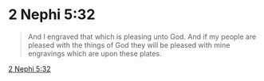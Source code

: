 # 2 Nephi 5:32

> And I engraved that which is pleasing unto God. And if my people are pleased with the things of God they will be pleased with mine engravings which are upon these plates.

[2 Nephi 5:32](https://www.churchofjesuschrist.org/study/scriptures/bofm/2-ne/5?lang=eng&id=p32#p32)


